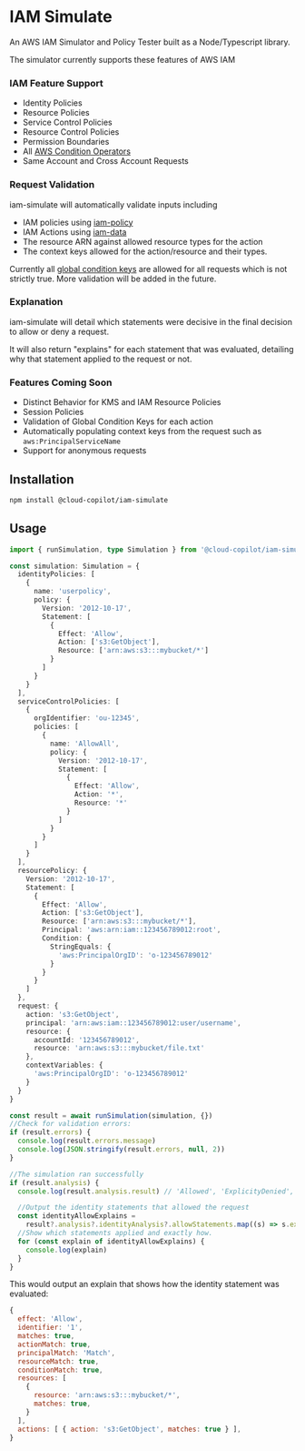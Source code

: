 # IAM Simulate

An AWS IAM Simulator and Policy Tester built as a Node/Typescript library.

The simulator currently supports these features of AWS IAM

### IAM Feature Support

- Identity Policies
- Resource Policies
- Service Control Policies
- Resource Control Policies
- Permission Boundaries
- All [AWS Condition Operators](https://docs.aws.amazon.com/IAM/latest/UserGuide/reference_policies_elements_condition_operators.html)
- Same Account and Cross Account Requests

### Request Validation

iam-simulate will automatically validate inputs including

- IAM policies using [iam-policy](https://github.com/cloud-copilot/iam-policy)
- IAM Actions using [iam-data](https://github.com/cloud-copilot/iam-data)
- The resource ARN against allowed resource types for the action
- The context keys allowed for the action/resource and their types.

Currently all [global condition keys](https://docs.aws.amazon.com/IAM/latest/UserGuide/reference_policies_condition-keys.html) are allowed for all requests which is not strictly true. More validation will be added in the future.

### Explanation

iam-simulate will detail which statements were decisive in the final decision to allow or deny a request.

It will also return "explains" for each statement that was evaluated, detailing why that statement applied to the request or not.

### Features Coming Soon

- Distinct Behavior for KMS and IAM Resource Policies
- Session Policies
- Validation of Global Condition Keys for each action
- Automatically populating context keys from the request such as `aws:PrincipalServiceName`
- Support for anonymous requests

## Installation

```bash
npm install @cloud-copilot/iam-simulate
```

## Usage

```typescript
import { runSimulation, type Simulation } from '@cloud-copilot/iam-simulate'

const simulation: Simulation = {
  identityPolicies: [
    {
      name: 'userpolicy',
      policy: {
        Version: '2012-10-17',
        Statement: [
          {
            Effect: 'Allow',
            Action: ['s3:GetObject'],
            Resource: ['arn:aws:s3:::mybucket/*']
          }
        ]
      }
    }
  ],
  serviceControlPolicies: [
    {
      orgIdentifier: 'ou-12345',
      policies: [
        {
          name: 'AllowAll',
          policy: {
            Version: '2012-10-17',
            Statement: [
              {
                Effect: 'Allow',
                Action: '*',
                Resource: '*'
              }
            ]
          }
        }
      ]
    }
  ],
  resourcePolicy: {
    Version: '2012-10-17',
    Statement: [
      {
        Effect: 'Allow',
        Action: ['s3:GetObject'],
        Resource: ['arn:aws:s3:::mybucket/*'],
        Principal: 'aws:arn:iam::123456789012:root',
        Condition: {
          StringEquals: {
            'aws:PrincipalOrgID': 'o-123456789012'
          }
        }
      }
    ]
  },
  request: {
    action: 's3:GetObject',
    principal: 'arn:aws:iam::123456789012:user/username',
    resource: {
      accountId: '123456789012',
      resource: 'arn:aws:s3:::mybucket/file.txt'
    },
    contextVariables: {
      'aws:PrincipalOrgID': 'o-123456789012'
    }
  }
}

const result = await runSimulation(simulation, {})
//Check for validation errors:
if (result.errors) {
  console.log(result.errors.message)
  console.log(JSON.stringify(result.errors, null, 2))
}

//The simulation ran successfully
if (result.analysis) {
  console.log(result.analysis.result) // 'Allowed', 'ExplicityDenied', or 'ImplicitlyDenied'

  //Output the identity statements that allowed the request
  const identityAllowExplains =
    result?.analysis?.identityAnalysis?.allowStatements.map((s) => s.explain) || []
  //Show which statements applied and exactly how.
  for (const explain of identityAllowExplains) {
    console.log(explain)
  }
}
```

This would output an explain that shows how the identity statement was evaluated:

```javascript
{
  effect: 'Allow',
  identifier: '1',
  matches: true,
  actionMatch: true,
  principalMatch: 'Match',
  resourceMatch: true,
  conditionMatch: true,
  resources: [
    {
      resource: 'arn:aws:s3:::mybucket/*',
      matches: true,
    }
  ],
  actions: [ { action: 's3:GetObject', matches: true } ],
}
```
